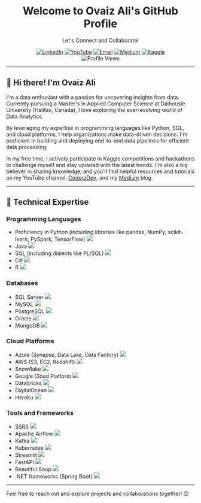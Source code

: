 <div align="center">
  <h1>Welcome to Ovaiz Ali's GitHub Profile</h1>
  <p>Let's Connect and Collaborate!</p>
  <a href="https://www.linkedin.com/in/ovaiz-ali/"><img src="https://img.shields.io/badge/LinkedIn-0077B5?style=for-the-badge&logo=linkedin&logoColor=white" alt="LinkedIn"></a>
  <a href="https://bit.ly/CoderzDen"><img src="https://img.shields.io/badge/YouTube-FF0000?style=for-the-badge&logo=youtube&logoColor=white" alt="YouTube"></a>
  <a href="mailto:ovaizali123@gmail.com"><img src="https://img.shields.io/badge/Gmail-D14836?style=for-the-badge&logo=gmail&logoColor=white" alt="Email"></a>
  <a href="https://medium.com/@ovaizali"><img src="https://img.shields.io/badge/Medium-000000?style=for-the-badge&logo=medium&logoColor=white" alt="Medium"></a>
  <a href="https://www.kaggle.com/ovaizali"><img src="https://img.shields.io/badge/Kaggle-20BEFF?style=for-the-badge&logo=kaggle&logoColor=fff" alt="Kaggle"></a>
  <br>
  <img src="https://komarev.com/ghpvc/?username=OvaizAli&style=flat-square" alt="Profile Views">
</div>

---

## 👋 Hi there! I'm Ovaiz Ali

I'm a data enthusiast with a passion for uncovering insights from data. Currently pursuing a Master's in Applied Computer Science at Dalhousie University (Halifax, Canada), I love exploring the ever-evolving world of Data Analytics.

By leveraging my expertise in programming languages like Python, SQL, and cloud platforms, I help organizations make data-driven decisions. I'm proficient in building and deploying end-to-end data pipelines for efficient data processing.

In my free time, I actively participate in Kaggle competitions and hackathons to challenge myself and stay updated with the latest trends. I'm also a big believer in sharing knowledge, and you'll find helpful resources and tutorials on my YouTube channel, [CoderzDen](https://www.youtube.com/watch?v=T50pEqF66Wc), and my [Medium](https://medium.com/@ovaizali) blog.

---

## 💼 Technical Expertise

### Programming Languages
- Proficiency in Python (including libraries like pandas, NumPy, scikit-learn, PySpark, TensorFlow) <img src="https://img.icons8.com/color/48/000000/python.png"/> 
- Java <img src="https://img.icons8.com/color/48/000000/java-coffee-cup-logo.png"/>
- SQL (including dialects like PL/SQL) <img src="https://img.icons8.com/ios-filled/50/000000/sql.png"/> 
- C# <img src="https://img.icons8.com/color/48/000000/c-sharp-logo.png"/> 
- R <img src="https://img.icons8.com/color/48/000000/r-programming-language.png"/> 

### Databases
- SQL Server <img src="https://img.icons8.com/color/48/000000/microsoft-sql-server.png"/> 
- MySQL <img src="https://img.icons8.com/color/48/000000/mysql-logo.png"/> 
- PostgreSQL <img src="https://img.icons8.com/color/48/000000/postgreesql.png"/> 
- Oracle <img src="https://img.icons8.com/color/48/000000/oracle-logo.png"/> 
- MongoDB <img src="https://img.icons8.com/color/48/000000/mongodb.png"/> 

### Cloud Platforms
- Azure (Synapse, Data Lake, Data Factory) <img src="https://img.icons8.com/color/48/000000/microsoft-azure.png"/> 
- AWS (S3, EC2, Redshift) <img src="https://img.icons8.com/color/48/000000/amazon-web-services.png"/> 
- Snowflake <img src="https://img.icons8.com/color/48/000000/snowflake.png"/> 
- Google Cloud Platform <img src="https://img.icons8.com/color/48/000000/google-cloud-platform.png"/> 
- Databricks <img src="https://img.icons8.com/color/48/000000/apache-spark.png"/> 
- DigitalOcean <img src="https://img.icons8.com/color/48/000000/digitalocean.png"/> 
- Heroku <img src="https://img.icons8.com/color/48/000000/heroku.png"/> 

### Tools and Frameworks
- SSRS <img src="https://img.icons8.com/color/48/000000/microsoft-sql-server.png"/> 
- Apache Airflow <img src="https://img.icons8.com/color/48/000000/apache-airflow.png"/> 
- Kafka <img src="https://img.icons8.com/color/48/000000/kafka.png"/> 
- Kubernetes <img src="https://img.icons8.com/color/48/000000/kubernetes.png"/> 
- Streamlit <img src="https://img.icons8.com/color/48/000000/streamlit.png"/> 
- FastAPI <img src="https://img.icons8.com/color/48/000000/fastapi.png"/> 
- Beautiful Soup <img src="https://img.icons8.com/ios-filled/50/000000/teapot.png"/> 
- .NET frameworks (Spring Boot) <img src="https://img.icons8.com/color/48/000000/spring-logo.png"/> 

---

Feel free to reach out and explore projects and collaborations together! 😊
